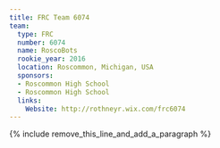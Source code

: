 ```yaml
---
title: FRC Team 6074
team:
  type: FRC
  number: 6074
  name: RoscoBots
  rookie_year: 2016
  location: Roscommon, Michigan, USA
  sponsors:
  - Roscommon High School
  - Roscommon High School
  links:
    Website: http://rothneyr.wix.com/frc6074
---
```


{% include remove_this_line_and_add_a_paragraph %}